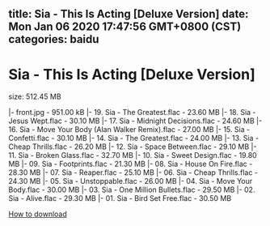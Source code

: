 
title: Sia - This Is Acting [Deluxe Version]
date: Mon Jan 06 2020 17:47:56 GMT+0800 (CST)    
categories: baidu
---

# Sia - This Is Acting [Deluxe Version]
size: 512.45 MB
 
 
|- front.jpg - 951.00 kB
|- 19. Sia - The Greatest.flac - 23.60 MB
|- 18. Sia - Jesus Wept.flac - 30.10 MB
|- 17. Sia - Midnight Decisions.flac - 24.60 MB
|- 16. Sia - Move Your Body (Alan Walker Remix).flac - 27.00 MB
|- 15. Sia - Confetti.flac - 30.10 MB
|- 14. Sia - The Greatest.flac - 24.00 MB
|- 13. Sia - Cheap Thrills.flac - 26.20 MB
|- 12. Sia - Space Between.flac - 29.10 MB
|- 11. Sia - Broken Glass.flac - 32.70 MB
|- 10. Sia - Sweet Design.flac - 19.80 MB
|- 09. Sia - Footprints.flac - 21.30 MB
|- 08. Sia - House On Fire.flac - 28.30 MB
|- 07. Sia - Reaper.flac - 25.10 MB
|- 06. Sia - Cheap Thrills.flac - 24.30 MB
|- 05. Sia - Unstoppable.flac - 26.00 MB
|- 04. Sia - Move Your Body.flac - 30.00 MB
|- 03. Sia - One Million Bullets.flac - 29.50 MB
|- 02. Sia - Alive.flac - 29.30 MB
|- 01. Sia - Bird Set Free.flac - 30.50 MB

[How to download](https://bpcam.bemobtrk.com/go/2ceec3aa-1ca2-46d6-b9ff-aaa5c184517c?jno=1324)